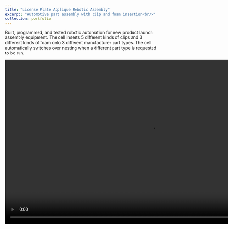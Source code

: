 ```yaml
---
title: "License Plate Applique Robotic Assembly"
excerpt: "Automotive part assembly with clip and foam insertion<br/>"
collection: portfolio
---
```


Built, programmed, and tested robotic automation for new product launch assembly equipment. The cell inserts 5 different kinds of clips and 3 different kinds of foam onto 3 different manufacturer part types. The cell automatically switches over nesting when a different part type is requested to be run.  

<video src="/images/LPA.mp4" width="960" height="540" controls></video>
